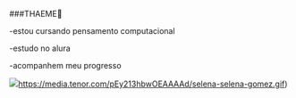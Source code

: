 ###THAEME🍷




-estou cursando pensamento computacional 

-estudo no alura

-acompanhem meu progresso

![](https://media.tenor.com/pEy213hbwOEAAAAd/selena-selena-gomez.gif)https://media.tenor.com/pEy213hbwOEAAAAd/selena-selena-gomez.gif)
